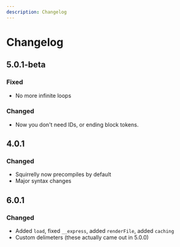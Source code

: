 ```yaml
---
description: Changelog
---
```


# Changelog

## 5.0.1-beta

### Fixed

* No more infinite loops

### Changed

* Now you don't need IDs, or ending block tokens.

## 4.0.1

### Changed

* Squirrelly now precompiles by default
* Major syntax changes

## 6.0.1

### Changed

* Added `load`, fixed `__express`, added `renderFile`, added `caching`
* Custom delimeters \(these actually came out in 5.0.0\)

